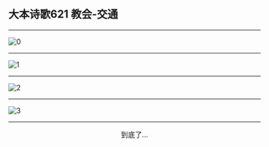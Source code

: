 
## 大本诗歌621 教会-交通
        
<div id="aplayer0"></div>

---

<img alt="0" data-original="/data/d0621/0.png">

---

<img alt="1" data-original="/data/d0621/1.png">

---

<img alt="2" data-original="/data/d0621/2.png">

---

<img alt="3" data-original="/data/d0621/3.png">

---

<p style="text-align: center">到底了...</p>

<script src="/js/dist-view.js"></script>

<script>
MAIN.id = 'd0621';
        
const ap0 = new APlayer({
    container: document.getElementById('aplayer0'),
    volume: 1,
    loop: 'none',
    preload: 'none',
    audio: [{
        name: '大本诗歌621.mp3',
        artist: '大本诗歌',
        url: 'https://res.wx.qq.com/voice/getvoice?mediaid=MzI0NTk3MDM5M18yMjQ3NDk1NDIw',
        cover: '/favicon'
    }]
});
</script>
